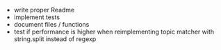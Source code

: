 * write proper Readme
* implement tests
* document files / functions
* test if performance is higher when reimplementing topic matcher with string.split instead of regexp